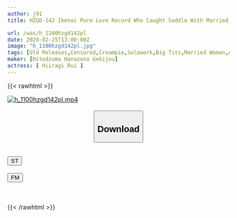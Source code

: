```yaml
---
author: j91
title: HZGD-142 Ikenai Pure Love Record Who Caught Saddle With Married Ex-Kano For 3 Days While She Was Not On A Trip Of 2 Nights 3 Days-I Can Not Tell Anyone ... Pure Love Fuck Of Two People-Rui Hiiragi

url: /was/h_1100hzgd142pl
date: 2020-02-25T13:00:00Z
image: "h_1100hzgd142pl.jpg"
tags: [Old Releases,Censored,Creampie,Solowork,Big Tits,Married Woman,Affair,Busty Fetish,Drama,Cuckold	 ]
maker: [Hitodzuma Hanazono Gekijou]
actress: [ Hiiragi Rui ]
---
```



{{< rawhtml >}}

<div class="video" data-videoid="J0v6v1AkM1UjmzP">
    <a href="javascript:;">
        <img src="/was/h_1100hzgd142pl/h_1100hzgd142pl.jpg" width="WIDTH" height="HEIGHT" alt="h_1100hzgd142pl.mp4" loading="lazy">
    </a>
</div>

<script type="text/javascript" src="https://j91.asia/asset/on-demand-st.js"></script>

<br>
  <link rel="stylesheet" href="https://j91.asia/asset/bs5.css">
  
  <center>
  <button class="btn btn-primary" type="button" data-bs-toggle="collapse" data-bs-target=".multi-collapse" aria-expanded="false" aria-controls="multiCollapseExample1 multiCollapseExample2"><h2>Download</h2></button></center>
</p>
<div class="row">
  <div class="col">
    <div class="collapse multi-collapse" id="multiCollapseExample1">
      <div class="card card-body">
	      	      <br>
<div class="buttons">  
<a href="https://streamtape.to/v/J0v6v1AkM1UjmzP" target="_blank"><button class="btn-hover color-3"><i class="fa fa-download"></i> ST</button></a></div>
    </div>
  </div>
</div>
  <div class="col">
    <div class="collapse multi-collapse" id="multiCollapseExample2">
      <div class="card card-body">
	      <br>
<div class="buttons">
    <a href="https://filemoon.sx/d/pgczivs0lf34" target="_blank"><button class="btn-hover color-8"><i class="fa fa-download"></i> FM</button></a></div>
<br><br>
      </div>
    </div>
  </div>
</div>

{{< /rawhtml >}}